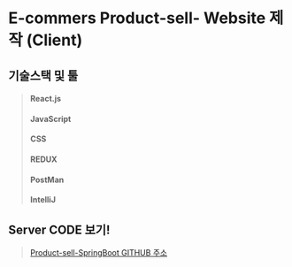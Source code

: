 # E-commers Product-sell- Website 제작 (Client)

## 기술스택 및 툴
> #### React.js
> #### JavaScript
> #### CSS
> #### REDUX
> #### PostMan
> #### IntelliJ

## Server CODE 보기!
> <a href="https://github.com/donggeonL/product-sell-website-react"> Product-sell-SpringBoot GITHUB 주소  </a>

